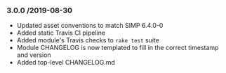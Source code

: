 ### 3.0.0 /2019-08-30

- Updated asset conventions to match SIMP 6.4.0-0
- Added static Travis CI pipeline
- Added module's Travis checks to `rake test` suite
- Module CHANGELOG is now templated to fill in the correct timestamp and version
- Added top-level CHANGELOG.md
